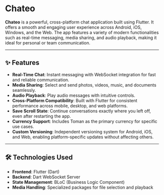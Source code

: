 # Chateo

**Chateo** is a powerful, cross-platform chat application built using Flutter. It offers a smooth and engaging user experience across Android, iOS, Windows, and the Web. The app features a variety of modern functionalities such as real-time messaging, media sharing, and audio playback, making it ideal for personal or team communication.

---

## ✨ Features

- **Real-Time Chat**: Instant messaging with WebSocket integration for fast and reliable communication.
- **Media Sharing**: Select and send photos, videos, music, and documents seamlessly.
- **Audio Playback**: Play audio messages with intuitive controls.
- **Cross-Platform Compatibility**: Built with Flutter for consistent performance across mobile, desktop, and web platforms.
- **Save Scroll State**: Continue conversations exactly where you left off, even after restarting the app.
- **Currency Support**: Includes Toman as the primary currency for specific use cases.
- **Custom Versioning**: Independent versioning system for Android, iOS, and Web, enabling platform-specific updates without affecting others.

---

## 🛠️ Technologies Used

- **Frontend**: Flutter (Dart)
- **Backend**: Dart WebSocket Server
- **State Management**: BLoC (Business Logic Component)
- **Media Handling**: Specialized packages for file selection and playback


